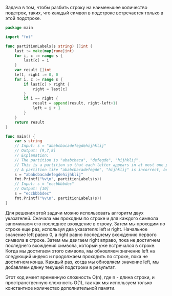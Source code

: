 Задача в том, чтобы разбить строку на наименьшее количество подстрок, таких, что каждый символ в подстроке встречается только в этой подстроке.

```go
package main

import "fmt"

func partitionLabels(s string) []int {
	last := make(map[rune]int)
	for i, c := range s {
		last[c] = i
	}
	var result []int
	left, right := 0, 0
	for i, c := range s {
		if last[c] > right {
			right = last[c]
		}
		if i == right {
			result = append(result, right-left+1)
			left = i + 1
		}
	}
	return result
}

func main() {
	var s string
	// Input: s = "ababcbacadefegdehijhklij"
	// Output: [9,7,8]
	// Explanation:
	// The partition is "ababcbaca", "defegde", "hijhklij".
	// This is a partition so that each letter appears in at most one part.
	// A partition like "ababcbacadefegde", "hijhklij" is incorrect, because it splits s into less parts.
	s = "ababcbacadefegdehijhklij"
	fmt.Printf("%v\n", partitionLabels(s))
	// Input: s = "eccbbbbdec"
	// Output: [10]
	s = "eccbbbbdec"
	fmt.Printf("%v\n", partitionLabels(s))
}
```

Для решения этой задачи можно использовать алгоритм двух указателей. Сначала мы проходим по строке и для каждого символа запоминаем его последнее вхождение в строку. Затем мы проходим по строке еще раз, используя два указателя: left и right. Начальное значение left равно 0, а right равно последнему вхождению первого символа в строке. Затем мы двигаем right вправо, пока не достигнем последнего вхождения символа, который уже встречался в строке. Когда мы достигаем этого символа, мы обновляем значение left на следующий индекс и продолжаем проходить по строке, пока не достигнем конца. Каждый раз, когда мы обновляем значение left, мы добавляем длину текущей подстроки в результат.

Этот код имеет временную сложность O(n), где n - длина строки, и пространственную сложность O(1), так как мы используем только константное количество дополнительной памяти.
